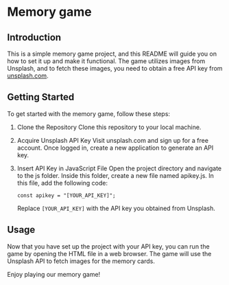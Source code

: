# Memory game
## Introduction
This is a simple memory game project, and this README will guide you on how to set it up and make it functional. 
The game utilizes images from Unsplash, and to fetch these images, you need to obtain a free API key from [unsplash.com](https://unsplash.com/developers).

## Getting Started
To get started with the memory game, follow these steps:

1. Clone the Repository
Clone this repository to your local machine.

2. Acquire Unsplash API Key
Visit unsplash.com and sign up for a free account. Once logged in, create a new application to generate an API key.

3. Insert API Key in JavaScript File
Open the project directory and navigate to the js folder. Inside this folder, create a new file named apikey.js. In this file, add the following code:

    `const apikey = "[YOUR_API_KEY]";`

    Replace `[YOUR_API_KEY]` with the API key you obtained from Unsplash.


## Usage
Now that you have set up the project with your API key, you can run the game by opening the HTML file in a web browser. The game will use the Unsplash API to fetch images for the memory cards.

Enjoy playing our memory game!
